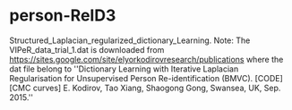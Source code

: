 # person-ReID3
Structured_Laplacian_regularized_dictionary_Learning. Note: The VIPeR_data_trial_1.dat is downloaded from https://sites.google.com/site/elyorkodirovresearch/publications where  the dat file belong to ''Dictionary Learning with Iterative Laplacian Regularisation for Unsupervised Person Re-identification (BMVC).  [CODE] [CMC curves]   E. Kodirov, Tao Xiang, Shaogong Gong, Swansea, UK, Sep. 2015.''
